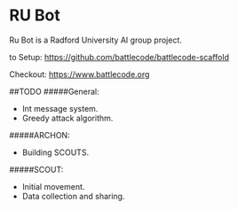 # RU Bot
Ru Bot is a Radford University AI group project.

to Setup: https://github.com/battlecode/battlecode-scaffold

Checkout: https://www.battlecode.org

##TODO
#####General:
- Int message system.
- Greedy attack algorithm.

#####ARCHON:
- Building SCOUTS. 

#####SCOUT:
- Initial movement.
- Data collection and sharing.

